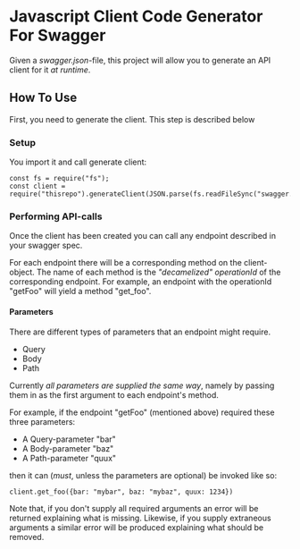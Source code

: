 # Javascript Client Code Generator For Swagger

Given a *swagger.json*-file, this project will allow you to generate an API client for it *at runtime*.

## How To Use

First, you need to generate the client. This step is described below

### Setup
You import it and call generate client:

```
const fs = require("fs");
const client = require("thisrepo").generateClient(JSON.parse(fs.readFileSync("swagger.json")));
```

### Performing API-calls
Once the client has been created you can call any endpoint described in your swagger spec.

For each endpoint there will be a corresponding method on the client-object. The name of each method
is the *"decamelized" operationId* of the corresponding endpoint. For example, an endpoint with the
operationId "getFoo" will yield a method "get_foo".

#### Parameters
There are different types of parameters that an endpoint might require.
- Query
- Body
- Path

Currently *all parameters are supplied the same way*, namely by passing them in as the first argument to
each endpoint's method.

For example, if the endpoint "getFoo" (mentioned above) required these three parameters:
- A Query-parameter "bar"
- A Body-parameter "baz"
- A Path-parameter "quux"

then it can (*must*, unless the parameters are optional) be invoked like so:

```
client.get_foo({bar: "mybar", baz: "mybaz", quux: 1234})
```

Note that, if you don't supply all required arguments an error will be returned explaining what is missing.
Likewise, if you supply extraneous arguments a similar error will be produced explaining what should be removed.